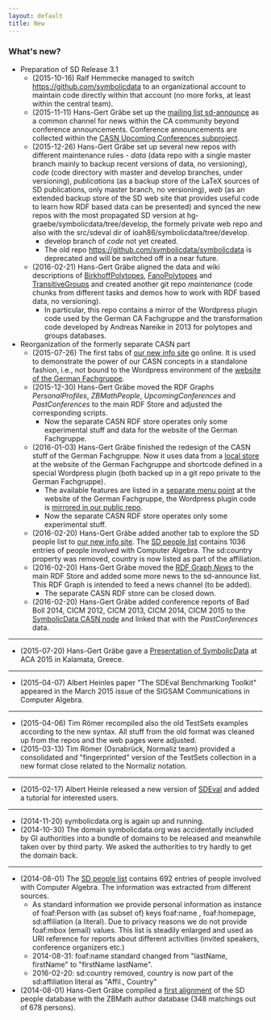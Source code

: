 ```yaml
---
layout: default
title: New
---
```


### What's new?

-   Preparation of SD Release 3.1
    -   (2015-10-16) Ralf Hemmecke managed to switch <https://github.com/symbolicdata> to an organizational account to maintain code directly within that account (no more forks, at least within the central team).
    -   (2015-11-11) Hans-Gert Gräbe set up the [mailing list sd-announce](http://lists.informatik.uni-leipzig.de/mailman/listinfo/sd-announce) as a common channel for news within the CA community beyond conference announcements. Conference announcements are collected within the [CASN Upcoming Conferences subproject](CASN "wikilink").
    -   (2015-12-26) Hans-Gert Gräbe set up several new repos with different maintenance rules - *data* (data repo with a single master branch mainly to backup recent versions of data, no versioning), *code* (code directory with master and develop branches, under versioning), *publications* (as a backup store of the LaTeX sources of SD publications, only master branch, no versioning), *web* (as an extended backup store of the SD web site that provides useful code to learn how RDF based data can be presented) and synced the new repos with the most propagated SD version at hg-graebe/symbolicdata/tree/develop, the formely private web repo and also with the src/sdeval dir of ioah86/symbolicdata/tree/develop.
        -   develop branch of *code* not yet created.
        -   The old repo <https://github.com/symbolicdata/symbolicdata> is deprecated and will be switched off in a near future.
    -   (2016-02-21) Hans-Gert Gräbe aligned the data and wiki descriptions of [BirkhoffPolytopes](BirkhoffPolytopes "wikilink"), [FanoPolytopes](FanoPolytopes "wikilink") and [TransitiveGroups](TransitiveGroups "wikilink") and created another git repo *maintenance* (code chunks from different tasks and demos how to work with RDF based data, no versioning).
        -   In particular, this repo contains a mirror of the Wordpress plugin code used by the German CA Fachgruppe and the transformation code developed by Andreas Nareike in 2013 for polytopes and groups databases.
-   Reorganization of the formerly separate CASN part
    -   (2015-07-26) The first tabs of [our new info site](http://symbolicdata.org/info) go online. It is used to demonstrate the power of our CASN concepts in a standalone fashion, i.e., not bound to the Wordpress environment of the [website of the German Fachgruppe](http://www.fachgruppe-computeralgebra.de/symbolicdata/).
    -   (2015-12-30) Hans-Gert Gräbe moved the RDF Graphs *PersonalProfiles*, *ZBMathPeople*, *UpcomingConferences* and *PastConferences* to the main RDF Store and adjusted the corresponding scripts.
        -   Now the separate CASN RDF store operates only some experimental stuff and data for the website of the German Fachgruppe.
    -   (2016-01-03) Hans-Gert Gräbe finished the redesign of the CASN stuff of the German Fachgruppe. Now it uses data from a [local store](http://www.fachgruppe-computeralgebra.de/rdf/) at the website of the German Fachgruppe and shortcode defined in a special Wordpress plugin (both backed up in a git repo private to the German Fachgruppe).
        -   The available features are listed in a [separate menu point](http://www.fachgruppe-computeralgebra.de/symbolicdata/) at the website of the German Fachgruppe, the Wordpress plugin code is [mirrored in our public repo](https://github.com/symbolicdata/web/tree/master/casn-plugin).
        -   Now the separate CASN RDF store operates only some experimental stuff.
    -   (2016-02-20) Hans-Gert Gräbe added another tab to explore the SD people list to [our new info site](http://symbolicdata.org/info). The [SD people list](http://symbolicdata.org/Data/People/) contains 1036 entries of people involved with Computer Algebra. The sd:country property was removed, country is now listed as part of the affiliation.
    -   (2016-02-20) Hans-Gert Gräbe moved the [RDF Graph *News*](http://symbolicdata.org/Data/News/) to the main RDF Store and added some more news to the sd-announce list. This RDF Graph is intended to feed a news channel (to be added).
        -   The separate CASN RDF store can be closed down.
    -   (2016-02-20) Hans-Gert Gräbe added conference reports of Bad Boll 2014, CICM 2012, CICM 2013, CICM 2014, CICM 2015 to the [SymbolicData CASN node](http://symbolicdata.org/rdf) and linked that with the *PastConferences* data.

* * * * *

-   (2015-07-20) Hans-Gert Gräbe gave a [Presentation of SymbolicData](Publications "wikilink") at ACA 2015 in Kalamata, Greece.

* * * * *

-   (2015-04-07) Albert Heinles paper "The SDEval Benchmarking Toolkit" appeared in the March 2015 issue of the SIGSAM Communications in Computer Algebra.

* * * * *

-   (2015-04-06) Tim Römer recompiled also the old TestSets examples according to the new syntax. All stuff from the old format was cleaned up from the repos and the web pages were adjusted.
-   (2015-03-13) Tim Römer (Osnabrück, Normaliz team) provided a consolidated and "fingerprinted" version of the TestSets collection in a new format close related to the Normaliz notation.

* * * * *

-   (2015-02-17) Albert Heinle released a new version of [SDEval](SDEval "wikilink") and added a tutorial for interested users.

* * * * *

-   (2014-11-20) symbolicdata.org is again up and running.
-   (2014-10-30) The domain symbolicdata.org was accidentally included by GI authorities into a bundle of domains to be released and meanwhile taken over by third party. We asked the authorities to try hardly to get the domain back.

* * * * *

-   (2014-08-01) The [SD people list](http://symbolicdata.org/Data/People/) contains 692 entries of people involved with Computer Algebra. The information was extracted from different sources.
    -   As standard information we provide personal information as instance of foaf:Person with (as subset of) keys foaf:name , foaf:homepage, sd:affiliation (a literal). Due to privacy reasons we do not provide foaf:mbox (email) values. This list is steadily enlarged and used as URI reference for reports about different activities (invited speakers, conference organizers etc.)
    -   2014-08-31: foaf:name standard changed from "lastName, firstName" to "firstName lastName".
    -   2016-02-20: sd:country removed, country is now part of the sd:affiliation literal as "Affil., Country"
-   (2014-08-01) Hans-Gert Gräbe compiled a [first alignment](http://symbolicdata.org/Data/ZBMathPeople/) of the SD people database with the ZBMath author database (348 matchings out of 678 persons).

